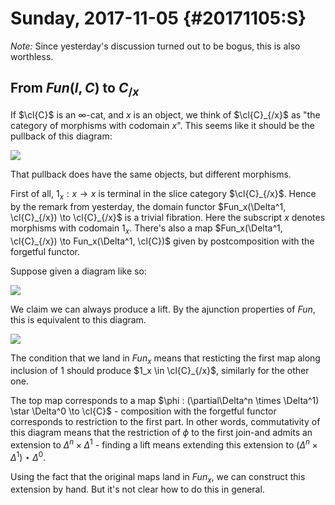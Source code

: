 Sunday, 2017-11-05 {#20171105:S}
==================

*Note:* Since yesterday's discussion turned out to be bogus, this is
also worthless.

From $Fun(I,C)$ to $C_{/x}$
---------------------------

If $\cl{C}$ is an $\infty$-cat, and $x$ is an object, we think of
$\cl{C}_{/x}$ as "the category of morphisms with codomain $x$". This
seems like it should be the pullback of this diagram:

![](2e274d1e202bec3e2bfbc35cccc029d469bf7d65.svg)

That pullback does have the same objects, but different morphisms.

First of all, $1_x : x \to x$ is terminal in the slice category
$\cl{C}_{/x}$. Hence by the remark from yesterday, the domain functor
$Fun_x(\Delta^1, \cl{C}_{/x}) \to \cl{C}_{/x}$ is a trivial fibration.
Here the subscript $x$ denotes morphisms with codomain $1_x$. There's
also a map $Fun_x(\Delta^1, \cl{C}_{/x}) \to Fun_x(\Delta^1, \cl{C})$
given by postcomposition with the forgetful functor.

Suppose given a diagram like so:

![](2711da51e63959e89e69083da0539ec998ac8d5d.svg)

We claim we can always produce a lift. By the ajunction properties of
$Fun$, this is equivalent to this diagram.

![](efb6f8683a237e471514656c8320e37eb8eb6483.svg)

The condition that we land in $Fun_x$ means that resticting the first
map along inclusion of $1$ should produce $1_x \in \cl{C}_{/x}$,
similarly for the other one.

The top map corresponds to a map
$\phi : (\partial\Delta^n \times \Delta^1) \star \Delta^0 \to \cl{C}$ -
composition with the forgetful functor corresponds to restriction to the
first part. In other words, commutativity of this diagram means that the
restriction of $\phi$ to the first join-and admits an extension to
$\Delta^n \times \Delta^1$ - finding a lift means extending this
extension to $(\Delta^n \times \Delta^1)\star \Delta^0$.

Using the fact that the original maps land in $Fun_x$, we can construct
this extension by hand. But it's not clear how to do this in general.
